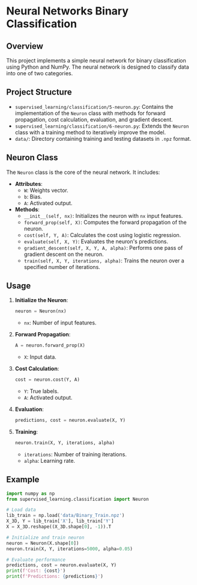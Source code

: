 # Neural Networks Binary Classification

## Overview
This project implements a simple neural network for binary classification using Python and NumPy. The neural network is designed to classify data into one of two categories.

## Project Structure
- `supervised_learning/classification/5-neuron.py`: Contains the implementation of the `Neuron` class with methods for forward propagation, cost calculation, evaluation, and gradient descent.
- `supervised_learning/classification/6-neuron.py`: Extends the `Neuron` class with a training method to iteratively improve the model.
- `data/`: Directory containing training and testing datasets in `.npz` format.

## Neuron Class
The `Neuron` class is the core of the neural network. It includes:
- **Attributes**:
  - `W`: Weights vector.
  - `b`: Bias.
  - `A`: Activated output.
- **Methods**:
  - `__init__(self, nx)`: Initializes the neuron with `nx` input features.
  - `forward_prop(self, X)`: Computes the forward propagation of the neuron.
  - `cost(self, Y, A)`: Calculates the cost using logistic regression.
  - `evaluate(self, X, Y)`: Evaluates the neuron's predictions.
  - `gradient_descent(self, X, Y, A, alpha)`: Performs one pass of gradient descent on the neuron.
  - `train(self, X, Y, iterations, alpha)`: Trains the neuron over a specified number of iterations.

## Usage
1. **Initialize the Neuron**:
   ```python
   neuron = Neuron(nx)
   ```
   - `nx`: Number of input features.

2. **Forward Propagation**:
   ```python
   A = neuron.forward_prop(X)
   ```
   - `X`: Input data.

3. **Cost Calculation**:
   ```python
   cost = neuron.cost(Y, A)
   ```
   - `Y`: True labels.
   - `A`: Activated output.

4. **Evaluation**:
   ```python
   predictions, cost = neuron.evaluate(X, Y)
   ```

5. **Training**:
   ```python
   neuron.train(X, Y, iterations, alpha)
   ```
   - `iterations`: Number of training iterations.
   - `alpha`: Learning rate.

## Example
```python
import numpy as np
from supervised_learning.classification import Neuron

# Load data
lib_train = np.load('data/Binary_Train.npz')
X_3D, Y = lib_train['X'], lib_train['Y']
X = X_3D.reshape((X_3D.shape[0], -1)).T

# Initialize and train neuron
neuron = Neuron(X.shape[0])
neuron.train(X, Y, iterations=5000, alpha=0.05)

# Evaluate performance
predictions, cost = neuron.evaluate(X, Y)
print(f'Cost: {cost}')
print(f'Predictions: {predictions}')
```
